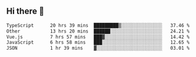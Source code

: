 ## Hi there 👋

<!--START_SECTION:waka-->

```txt
TypeScript      20 hrs 39 mins  █████████▒░░░░░░░░░░░░░░░   37.46 %
Other           13 hrs 20 mins  ██████░░░░░░░░░░░░░░░░░░░   24.21 %
Vue.js          7 hrs 57 mins   ███▓░░░░░░░░░░░░░░░░░░░░░   14.42 %
JavaScript      6 hrs 58 mins   ███░░░░░░░░░░░░░░░░░░░░░░   12.65 %
JSON            1 hr 39 mins    ▓░░░░░░░░░░░░░░░░░░░░░░░░   03.01 %
```

<!--END_SECTION:waka-->
